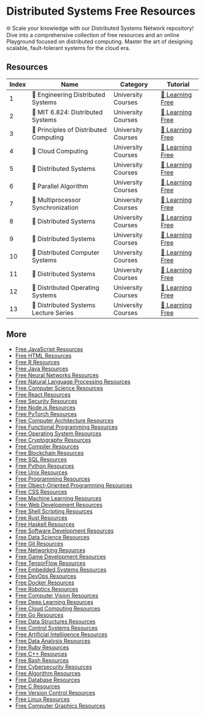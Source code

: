 # Distributed Systems Free Resources

🌐 Scale your knowledge with our Distributed Systems Network repository! Dive into a comprehensive collection of free resources and an online Playground focused on distributed computing. Master the art of designing scalable, fault-tolerant systems for the cloud era.

## Resources

|   Index | Name                                  | Category           | Tutorial                                                                                                                                  |
|---------|---------------------------------------|--------------------|-------------------------------------------------------------------------------------------------------------------------------------------|
|       1 | 📖 Engineering Distributed Systems     | University Courses | [🔗 Learning Free](https://getvm.io/tutorials/15-749-engineering-distributed-systems-carnegie-mellon-university)                           |
|       2 | 📖 MIT 6.824: Distributed Systems      | University Courses | [🔗 Learning Free](https://getvm.io/tutorials/6-824-distributed-systems-mit)                                                               |
|       3 | 📖 Principles of Distributed Computing | University Courses | [🔗 Learning Free](https://getvm.io/tutorials/podc-principles-of-distributed-computing-eth-zurich)                                         |
|       4 | 📖 Cloud Computing                     | University Courses | [🔗 Learning Free](https://getvm.io/tutorials/cs-5412-cloud-computing-cornell-university)                                                  |
|       5 | 📖 Distributed Systems                 | University Courses | [🔗 Learning Free](https://getvm.io/tutorials/cs-425-distributed-systems-univ-of-illinois-urbana-champaign)                                |
|       6 | 📖 Parallel Algorithm                  | University Courses | [🔗 Learning Free](https://getvm.io/tutorials/parallel-algorithm-iit-kanpur)                                                               |
|       7 | 📖 Multiprocessor Synchronization      | University Courses | [🔗 Learning Free](https://getvm.io/tutorials/cs176-multiprocessor-synchronization-brown-university)                                       |
|       8 | 📖 Distributed Systems                 | University Courses | [🔗 Learning Free](https://getvm.io/tutorials/cmu-15-440-640-distributed-systems-spring-2022-by-mahadev-satyanarayanan-padmanabhan-pillai) |
|       9 | 📖 Distributed Systems                 | University Courses | [🔗 Learning Free](https://getvm.io/tutorials/6824-distributed-systems-spring-2020-mit)                                                    |
|      10 | 📖 Distributed Computer Systems        | University Courses | [🔗 Learning Free](https://getvm.io/tutorials/cs-436-distributed-computer-systems-u-waterloo)                                              |
|      11 | 📖 Distributed Systems                 | University Courses | [🔗 Learning Free](https://getvm.io/tutorials/cse-138-distributed-systems-uc-santa-cruz-spring-2020)                                       |
|      12 | 📖 Distributed Operating Systems       | University Courses | [🔗 Learning Free](https://getvm.io/tutorials/cs-677-distributed-operating-systems-spring-16-umass-os)                                     |
|      13 | 📖 Distributed Systems Lecture Series  | University Courses | [🔗 Learning Free](https://getvm.io/tutorials/distributed-systems-lecture-series)                                                          |

## More

- [Free JavaScript Resources](https://github.com/getvmio/free-javascript-resources)
- [Free HTML Resources](https://github.com/getvmio/free-html-resources)
- [Free R Resources](https://github.com/getvmio/free-r-resources)
- [Free Java Resources](https://github.com/getvmio/free-java-resources)
- [Free Neural Networks Resources](https://github.com/getvmio/free-neural-networks-resources)
- [Free Natural Language Processing Resources](https://github.com/getvmio/free-natural-language-processing-resources)
- [Free Computer Science Resources](https://github.com/getvmio/free-computer-science-resources)
- [Free React Resources](https://github.com/getvmio/free-react-resources)
- [Free Security Resources](https://github.com/getvmio/free-security-resources)
- [Free Node.js Resources](https://github.com/getvmio/free-node-js-resources)
- [Free PyTorch Resources](https://github.com/getvmio/free-pytorch-resources)
- [Free Computer Architecture Resources](https://github.com/getvmio/free-computer-architecture-resources)
- [Free Functional Programming Resources](https://github.com/getvmio/free-functional-programming-resources)
- [Free Operating System Resources](https://github.com/getvmio/free-operating-system-resources)
- [Free Cryptography Resources](https://github.com/getvmio/free-cryptography-resources)
- [Free Compiler Resources](https://github.com/getvmio/free-compiler-resources)
- [Free Blockchain Resources](https://github.com/getvmio/free-blockchain-resources)
- [Free SQL Resources](https://github.com/getvmio/free-sql-resources)
- [Free Python Resources](https://github.com/getvmio/free-python-resources)
- [Free Unix Resources](https://github.com/getvmio/free-unix-resources)
- [Free Programming Resources](https://github.com/getvmio/free-programming-resources)
- [Free Object-Oriented Programming Resources](https://github.com/getvmio/free-object-oriented-programming-resources)
- [Free CSS Resources](https://github.com/getvmio/free-css-resources)
- [Free Machine Learning Resources](https://github.com/getvmio/free-machine-learning-resources)
- [Free Web Development Resources](https://github.com/getvmio/free-web-development-resources)
- [Free Shell Scripting Resources](https://github.com/getvmio/free-shell-scripting-resources)
- [Free Rust Resources](https://github.com/getvmio/free-rust-resources)
- [Free Haskell Resources](https://github.com/getvmio/free-haskell-resources)
- [Free Software Development Resources](https://github.com/getvmio/free-software-development-resources)
- [Free Data Science Resources](https://github.com/getvmio/free-data-science-resources)
- [Free Git Resources](https://github.com/getvmio/free-git-resources)
- [Free Networking Resources](https://github.com/getvmio/free-networking-resources)
- [Free Game Development Resources](https://github.com/getvmio/free-game-development-resources)
- [Free TensorFlow Resources](https://github.com/getvmio/free-tensorflow-resources)
- [Free Embedded Systems Resources](https://github.com/getvmio/free-embedded-systems-resources)
- [Free DevOps Resources](https://github.com/getvmio/free-devops-resources)
- [Free Docker Resources](https://github.com/getvmio/free-docker-resources)
- [Free Robotics Resources](https://github.com/getvmio/free-robotics-resources)
- [Free Computer Vision Resources](https://github.com/getvmio/free-computer-vision-resources)
- [Free Deep Learning Resources](https://github.com/getvmio/free-deep-learning-resources)
- [Free Cloud Computing Resources](https://github.com/getvmio/free-cloud-computing-resources)
- [Free Go Resources](https://github.com/getvmio/free-go-resources)
- [Free Data Structures Resources](https://github.com/getvmio/free-data-structures-resources)
- [Free Control Systems Resources](https://github.com/getvmio/free-control-systems-resources)
- [Free Artificial Intelligence Resources](https://github.com/getvmio/free-artificial-intelligence-resources)
- [Free Data Analysis Resources](https://github.com/getvmio/free-data-analysis-resources)
- [Free Ruby Resources](https://github.com/getvmio/free-ruby-resources)
- [Free C++ Resources](https://github.com/getvmio/free-cpp-resources)
- [Free Bash Resources](https://github.com/getvmio/free-bash-resources)
- [Free Cybersecurity Resources](https://github.com/getvmio/free-cybersecurity-resources)
- [Free Algorithm Resources](https://github.com/getvmio/free-algorithm-resources)
- [Free Database Resources](https://github.com/getvmio/free-database-resources)
- [Free C Resources](https://github.com/getvmio/free-c-resources)
- [Free Version Control Resources](https://github.com/getvmio/free-version-control-resources)
- [Free Linux Resources](https://github.com/getvmio/free-linux-resources)
- [Free Computer Graphics Resources](https://github.com/getvmio/free-computer-graphics-resources)
